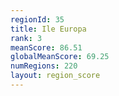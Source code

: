 ```yaml
---
regionId: 35
title: Ile Europa
rank: 3
meanScore: 86.51
globalMeanScore: 69.25
numRegions: 220
layout: region_score
---
```

